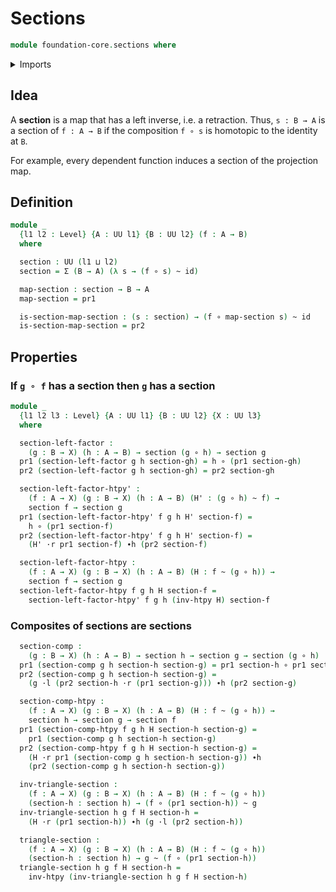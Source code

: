 # Sections

```agda
module foundation-core.sections where
```

<details><summary>Imports</summary>

```agda
open import foundation.dependent-pair-types
open import foundation.universe-levels

open import foundation-core.function-types
open import foundation-core.homotopies
```

</details>

## Idea

A **section** is a map that has a left inverse, i.e. a retraction. Thus,
`s : B → A` is a section of `f : A → B` if the composition `f ∘ s` is homotopic
to the identity at `B`.

For example, every dependent function induces a section of the projection map.

## Definition

```agda
module _
  {l1 l2 : Level} {A : UU l1} {B : UU l2} (f : A → B)
  where

  section : UU (l1 ⊔ l2)
  section = Σ (B → A) (λ s → (f ∘ s) ~ id)

  map-section : section → B → A
  map-section = pr1

  is-section-map-section : (s : section) → (f ∘ map-section s) ~ id
  is-section-map-section = pr2
```

## Properties

### If `g ∘ f` has a section then `g` has a section

```agda
module _
  {l1 l2 l3 : Level} {A : UU l1} {B : UU l2} {X : UU l3}
  where

  section-left-factor :
    (g : B → X) (h : A → B) → section (g ∘ h) → section g
  pr1 (section-left-factor g h section-gh) = h ∘ (pr1 section-gh)
  pr2 (section-left-factor g h section-gh) = pr2 section-gh

  section-left-factor-htpy' :
    (f : A → X) (g : B → X) (h : A → B) (H' : (g ∘ h) ~ f) →
    section f → section g
  pr1 (section-left-factor-htpy' f g h H' section-f) =
    h ∘ (pr1 section-f)
  pr2 (section-left-factor-htpy' f g h H' section-f) =
    (H' ·r pr1 section-f) ∙h (pr2 section-f)

  section-left-factor-htpy :
    (f : A → X) (g : B → X) (h : A → B) (H : f ~ (g ∘ h)) →
    section f → section g
  section-left-factor-htpy f g h H section-f =
    section-left-factor-htpy' f g h (inv-htpy H) section-f
```

### Composites of sections are sections

```agda
  section-comp :
    (g : B → X) (h : A → B) → section h → section g → section (g ∘ h)
  pr1 (section-comp g h section-h section-g) = pr1 section-h ∘ pr1 section-g
  pr2 (section-comp g h section-h section-g) =
    (g ·l (pr2 section-h ·r (pr1 section-g))) ∙h (pr2 section-g)

  section-comp-htpy :
    (f : A → X) (g : B → X) (h : A → B) (H : f ~ (g ∘ h)) →
    section h → section g → section f
  pr1 (section-comp-htpy f g h H section-h section-g) =
    pr1 (section-comp g h section-h section-g)
  pr2 (section-comp-htpy f g h H section-h section-g) =
    (H ·r pr1 (section-comp g h section-h section-g)) ∙h
    (pr2 (section-comp g h section-h section-g))

  inv-triangle-section :
    (f : A → X) (g : B → X) (h : A → B) (H : f ~ (g ∘ h))
    (section-h : section h) → (f ∘ (pr1 section-h)) ~ g
  inv-triangle-section h g f H section-h =
    (H ·r (pr1 section-h)) ∙h (g ·l (pr2 section-h))

  triangle-section :
    (f : A → X) (g : B → X) (h : A → B) (H : f ~ (g ∘ h))
    (section-h : section h) → g ~ (f ∘ (pr1 section-h))
  triangle-section h g f H section-h =
    inv-htpy (inv-triangle-section h g f H section-h)
```
